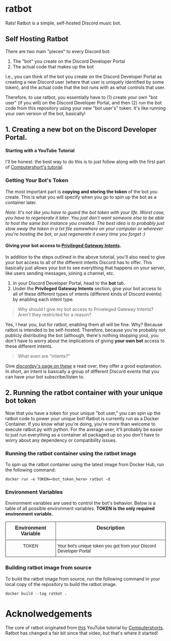 # ratbot
Rats! Ratbot is a simple, self-hosted Discord music bot.

## Self Hosting Ratbot
There are two main "pieces" to every Discord bot:
1. The "bot" you create on the Discord Developer Portal
2. The actual code that makes up the bot

I.e., you can think of the bot you create on the Discord Developer Portal as creating a new Discord user (where
that user is uniquely identified by some token), and the actual code that the bot runs with as what controls that
user.

Therefore, to use ratbot, you essentially have to (1) create your own "bot user" (if you will) on the Discord Developer
Portal, and then (2) run the bot code from this repository using your new "bot user's" token. It's like running
your own version of the bot, basically!

## 1. Creating a new bot on the Discord Developer Portal.
#### Starting with a YouTube Tutorial
I'll be honest: the best way to do this is to just follow along with the first part of [Computershort's
tutorial](https://www.youtube.com/watch?v=dRHUW_KnHLs).

### Getting Your Bot's Token
The most important part is **copying and storing
the token** of the bot you create. This is what you will specify when you go to spin up the bot as a container
later.

*Note: It's not like you have to guard the bot token with your life. Worst case, you have to regenerate it later.
You just don't want someone else to be able to host the same bot instance you created. The best idea is to probably
just stow away the token in a txt file somewhere on your computer or wherever you're hosting the bot, or just
regenerate it every time you forget :)*

#### Giving your bot access to [Privileged Gateway Intents](https://autocode.com/discord/threads/what-are-discord-privileged-intents-and-how-do-i-enable-them-tutorial-0c3f9977/).
In addition to the steps outlined in the above tutorial, you'll also need to give your bot access to all of the
different intents Discord has to offer. This basically just allows your bot to see everything that happens on your
server, like users sending messages, joining a channel, etc.
   1. In your Discord Developer Portal, head to the **bot** tab.
   2. Under the **Privileged Gateway Intents** section, give your bot access to all of these different types of
      intents (different kinds of Discord events) by enabling each intent type.

 > Why should I give my bot access to Priveleged Gateway Intents? Aren't they restricted for a reason?
 
 Yes, I hear you, but for ratbot, enabling them all will be fine. Why? Because ratbot is intended to be
 self-hosted. Therefore, because you're probably not publicly distributing the bot (although, there's nothing
 stopping you), you don't have to worry about the implications of giving **your own bot** access to these
 different intents.

 > What even are "intents?"

 Give [discordpy's page on these](https://discordpy.readthedocs.io/en/stable/intents.html) a read over, they
 offer a good explanation. In short, an intent is basically a group of different Discord events that you
 can have your bot subscribe/listen to.

## 2. Running the ratbot container with your unique bot token
Now that you have a token for your unique "bot user," you can spin up the ratbot code to power your unique bot!
Ratbot is currently run as a Docker Container. If you know what you're doing, you're more than welcome to execute
ratbot.py with python. For the average user, it'll probably be easier to just run everything as a container all
packaged up so you don't have to worry about any dependency or compatibility issues.

### Running the ratbot container using the ratbot image
To spin up the ratbot container using the latest image from Docker Hub, run the following command:

    docker run -e TOKEN=<bot_token_here> ratbot -d

### Environment Variables
Environment variables are used to control the bot's behavior. Below is a table of all possible environment
variables. **TOKEN is the only required environment variable.**

<table style="border-collapse:collapse;border-spacing:0" class="tg"><tbody><tr><td style="border-color:#333333;border-style:solid;border-width:1px;font-family:Arial, sans-serif;font-size:medium;font-weight:bold;overflow:hidden;padding:10px 5px;text-align:center;vertical-align:top;word-break:normal">Environment Variable</td><td style="border-color:#333333;border-style:solid;border-width:1px;font-family:Arial, sans-serif;font-size:medium;font-weight:bold;overflow:hidden;padding:10px 5px;text-align:center;vertical-align:top;word-break:normal">Description</td></tr><tr><td style="border-color:#333333;border-style:solid;border-width:1px;font-family:Arial, sans-serif;font-size:14px;overflow:hidden;padding:10px 5px;text-align:center;vertical-align:top;word-break:normal">TOKEN</td><td style="border-color:#333333;border-style:solid;border-width:1px;font-family:Arial, sans-serif;font-size:14px;overflow:hidden;padding:10px 5px;text-align:left;vertical-align:top;word-break:normal">Your bot's unique token you got from your Discord Developer Portal</td></tr></tbody></table>

### Building ratbot image from source
To build the ratbot image from source, run the following command in your local copy of the repository to build the
ratbot image.

    docker build --tag ratbot .

<!-- # ratbot development environment
To start working on ratbot, use the following steps to set up a development environment.

1. Install python
2. Install all python requirements
   
        pip3 install -r requirements.txt

3. Install Docker -->

# Acknolwedgements
The core of ratbot originated from [this](https://www.youtube.com/watch?v=dRHUW_KnHLs) YouTube tutorial by
[Computershorts](https://www.youtube.com/channel/UC2clDLZK1wXYB5be4b240Hg). Ratbot has changed a fair bit since
that video, but that's where it started!